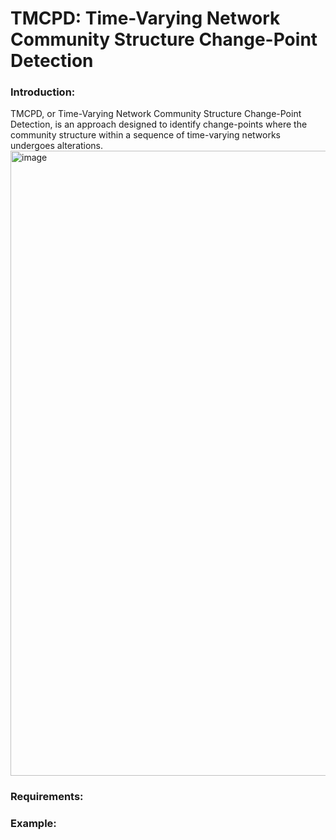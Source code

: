 # TMCPD: Time-Varying Network Community Structure Change-Point Detection

### Introduction:
TMCPD, or Time-Varying Network Community Structure Change-Point Detection, is an approach designed to identify change-points where the community structure within a sequence of time-varying networks undergoes alterations.
<img width="1000" alt="image" src="https://github.com/zoey114/TMCPD/assets/56131629/92e39621-702a-4961-b6a0-197e85901802">




### Requirements: 


### Example:
